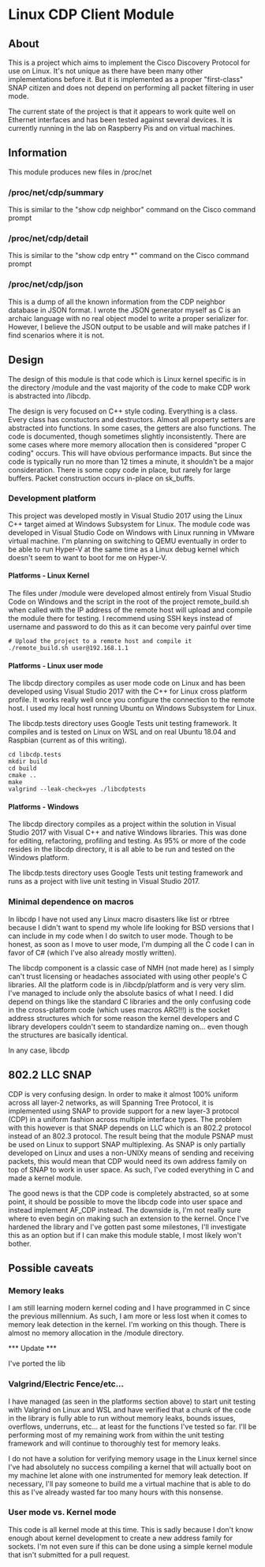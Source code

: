 # Linux CDP Client Module

## About

This is a project which aims to implement the Cisco Discovery Protocol for use on Linux. It's not unique as there have been many other implementations before it. But it is implemented as a proper "first-class" SNAP citizen and does not depend on performing all packet filtering in user mode.

The current state of the project is that it appears to work quite well on Ethernet interfaces and has been tested against several devices. It is currently running in the lab on Raspberry Pis and on virtual machines.

## Information

This module produces new files in /proc/net

### /proc/net/cdp/summary

This is similar to the "show cdp neighbor" command on the Cisco command prompt

### /proc/net/cdp/detail

This is similar to the "show cdp entry *" command on the Cisco command prompt

### /proc/net/cdp/json

This is a dump of all the known information from the CDP neighbor database in JSON format. I wrote the JSON generator myself as C is an archaic language with no real object model to write a proper serializer for.
However, I believe the JSON output to be usable and will make patches if I find scenarios where it is not.

## Design

The design of this module is that code which is Linux kernel specific is in the directory /module and the vast majority of the code to make CDP work is abstracted into /libcdp.

The design is very focused on C++ style coding. Everything is a class. Every class has constuctors and destructors. Almost all property setters are abstracted into functions. In some cases, the getters are also functions.
The code is documented, though sometimes slightly inconsistently. There are some cases where more memory allocation then is considered "proper C coding" occurs. This will have obvious performance impacts. But since the code
is typically run no more than 12 times a minute, it shouldn't be a major consideration. There is some copy code in place, but rarely for large buffers. Packet construction occurs in-place on sk_buffs.

### Development platform

This project was developed mostly in Visual Studio 2017 using the Linux C++ target aimed at Windows Subsystem for Linux. The module code was developed in Visual Studio Code on Windows with Linux running in VMware virtual machine.
I'm planning on switching to QEMU eventually in order to be able to run Hyper-V at the same time as a Linux debug kernel which doesn't seem to want to boot for me on Hyper-V.

#### Platforms - Linux Kernel

The files under /module were developed almost entirely from Visual Studio Code on Windows and the script in the root of the project remote_build.sh when called with the IP address of the remote host will upload and compile the module
there for testing. I recommend using SSH keys instead of username and password to do this as it can become very painful over time

```
# Upload the project to a remote host and compile it
./remote_build.sh user@192.168.1.1
```

#### Platforms - Linux user mode

The libcdp directory compiles as user mode code on Linux and has been developed using Visual Studio 2017 with the C++ for Linux cross platform profile. It works really well once you configure the connection to the remote host.
I used my local host running Ubuntu on Windows Subsystem for Linux.

The libcdp.tests directory uses Google Tests unit testing framework. It compiles and is tested on Linux on WSL and on real Ubuntu 18.04 and Raspbian (current as of this writing).

```
cd libcdp.tests
mkdir build
cd build
cmake ..
make
valgrind --leak-check=yes ./libcdptests
``` 

#### Platforms - Windows

The libcdp directory compiles as a project within the solution in Visual Studio 2017 with Visual C++ and native Windows libraries. This was done for editing, refactoring, profiling and testing. As 95% or more of the code resides
in the libcdp directory, it is all able to be run and tested on the Windows platform.

The libcdp.tests directory uses Google Tests unit testing framework and runs as a project with live unit testing in Visual Studio 2017.

### Minimal dependence on macros

In libcdp I have not used any Linux macro disasters like list or rbtree because I didn't want to spend my whole life looking for BSD versions that I can include in my code when I do switch to user mode. Though to be honest, as soon
as I move to user mode, I'm dumping all the C code I can in favor of C# (which I've also already mostly written).

The libcdp component is a classic case of NMH (not made here) as I simply can't trust licensing or headaches associated with using other people's C libraries. All the platform code is in /libcdp/platform and is very very slim. I've
managed to include only the absolute basics of what I need. I did depend on things like the standard C libraries and the only confusing code in the cross-platform code (which uses macros ARG!!!) is the socket address structures which
for some reason the kernel developers and C library developers couldn't seem to standardize naming on... even though the structures are basically identical.

In any case, libcdp 

## 802.2 LLC SNAP

CDP is very confusing design. In order to make it almost 100% uniform across all layer-2 networks, as will Spanning Tree Protocol, it is implemented using SNAP to provide support for a new layer-3 protocol (CDP) in a uniform fashion
across multiple interface types. The problem with this however is that SNAP depends on LLC which is an 802.2 protocol instead of an 802.3 protocol. The result being that the module PSNAP must be used on Linux to support SNAP
multiplexing. As SNAP is only partially developed on Linux and uses a non-UNIXy means of sending and receiving packets, this would mean that CDP would need its own address family on top of SNAP to work in user space. As such, I've
coded everything in C and made a kernel module.

The good news is that the CDP code is completely abstracted, so at some point, it should be possible to move the libcdp code into user space and instead implement AF_CDP instead. The downside is, I'm not really sure where to even
begin on making such an extension to the kernel. Once I've hardened the library and I've gotten past some milestones, I'll investigate this as an option but if I can make this module stable, I most likely won't bother.

## Possible caveats

### Memory leaks

I am still learning modern kernel coding and I have programmed in C since the previous millennium. As such, I am more or less lost when it comes to memory leak detection in the kernel. I'm working on this though. There is almost no
memory allocation in the /module directory.

*** Update ***

I've ported the lib

### Valgrind/Electric Fence/etc...

I have managed (as seen in the platforms section above) to start unit testing with Valgrind on Linux and WSL and have verified that a chunk of the code in the library is fully able to run without memory leaks, bounds issues, overflows,
underruns, etc... at least for the functions I've tested so far. I'll be performing most of my remaining work from within the unit testing framework and will continue to thoroughly test for memory leaks.

I do not have a solution for verifying memory usage in the Linux kernel since I've had absolutely no success compiling a kernel that will actually boot on my machine let alone with one instrumented for memory leak detection. If
necessary, I'll pay someone to build me a virtual machine that is able to do this as I've already wasted far too many hours with this nonsense.

### User mode vs. Kernel mode

This code is all kernel mode at this time. This is sadly because I don't know enough about kernel development to create a new address family for sockets. I'm not even sure if this can be done using a simple kernel module that isn't
submitted for a pull request.